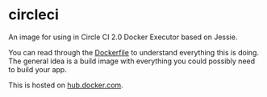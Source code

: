 # circleci

An image for using in Circle CI 2.0 Docker Executor based on Jessie.

You can read through the [Dockerfile](https://github.com/icco/circleci/blob/master/Dockerfile) to understand everything this is doing. The general idea is a build image with everything you could possibly need to build your app.

This is hosted on [hub.docker.com](https://hub.docker.com/r/icco/circleci/).
